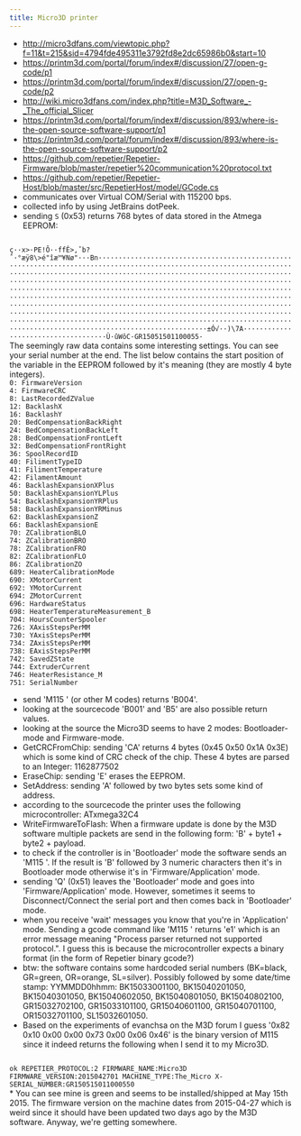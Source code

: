 ```yaml
---
title: Micro3D printer
---
```

* http://micro3dfans.com/viewtopic.php?f=11&t=215&sid=4794fde495311e3792fd8e2dc65986b0&start=10
* https://printm3d.com/portal/forum/index#/discussion/27/open-g-code/p1
* https://printm3d.com/portal/forum/index#/discussion/27/open-g-code/p2
* http://wiki.micro3dfans.com/index.php?title=M3D_Software_-_The_official_Slicer
* https://printm3d.com/portal/forum/index#/discussion/893/where-is-the-open-source-software-support/p1
* https://printm3d.com/portal/forum/index#/discussion/893/where-is-the-open-source-software-support/p2
* https://github.com/repetier/Repetier-Firmware/blob/master/repetier%20communication%20protocol.txt
* https://github.com/repetier/Repetier-Host/blob/master/src/RepetierHost/model/GCode.cs
* communicates over Virtual COM/Serial with 115200 bps.
* collected info by using JetBrains dotPeek.
* sending `S` (0x53) returns 768 bytes of data stored in the Atmega EEPROM:
<code>
ç··x>·PE!Ô··ffÊ>‚ˇb?ˆ·°æÿ8\>é"îæ™¥Nø"···Bn·················································································································································································································································································································································································································································································································································································································································································±Ó√··)\7A····································Ù·ûWôC·GR15051501100055·
</code>
The seemingly raw data contains some interesting settings. You can see your serial number at the end. The list below contains the start position of the variable in the EEPROM followed by it's meaning (they are mostly 4 byte integers).
<code>
0: FirmwareVersion
4: FirmwareCRC
8: LastRecordedZValue
12: BacklashX
16: BacklashY
20: BedCompensationBackRight
24: BedCompensationBackLeft
28: BedCompensationFrontLeft
32: BedCompensationFrontRight
36: SpoolRecordID
40: FilimentTypeID
41: FilimentTemperature
42: FilamentAmount
46: BacklashExpansionXPlus
50: BacklashExpansionYLPlus
54: BacklashExpansionYRPlus
58: BacklashExpansionYRMinus
62: BacklashExpansionZ
66: BacklashExpansionE
70: ZCalibrationBLO
74: ZCalibrationBRO
78: ZCalibrationFRO
82: ZCalibrationFLO
86: ZCalibrationZO
689: HeaterCalibrationMode
690: XMotorCurrent
692: YMotorCurrent
694: ZMotorCurrent
696: HardwareStatus
698: HeaterTemperatureMeasurement_B
704: HoursCounterSpooler
726: XAxisStepsPerMM
730: YAxisStepsPerMM
734: ZAxisStepsPerMM
738: EAxisStepsPerMM
742: SavedZState
744: ExtruderCurrent
746: HeaterResistance_M
751: SerialNumber
</code>

* send 'M115
' (or other M codes) returns 'B004'.
* looking at the sourcecode 'B001' and 'B5' are also possible return values.
* looking at the source the Micro3D seems to have 2 modes: Bootloader-mode and Firmware-mode.
* GetCRCFromChip: sending 'CA' returns 4 bytes (0x45 0x50 0x1A 0x3E) which is some kind of CRC check of the chip. These 4 bytes are parsed to an Integer: 1162877502
* EraseChip: sending 'E' erases the EEPROM.
* SetAddress: sending 'A' followed by two bytes sets some kind of address.
* according to the sourcecode the printer uses the following microcontroller: ATxmega32C4
* WriteFirmwareToFlash: When a firmware update is done by the M3D software multiple packets are send in the following form: 'B' + byte1 + byte2 + payload.
* to check if the controller is in 'Bootloader' mode the software sends an 'M115
'. If the result is 'B' followed by 3 numeric characters then it's in Bootloader mode otherwise it's in 'Firmware/Application' mode.
* sending 'Q' (0x51) leaves the 'Bootloader' mode and goes into 'Firmware/Application' mode. However, sometimes it seems to Disconnect/Connect the serial port and then comes back in 'Bootloader' mode.
* when you receive 'wait' messages you know that you're in 'Application' mode. Sending a gcode command like 'M115
' returns 'e1' which is an error message meaning "Process parser returned not supported protocol.". I guess this is because the microcontroller expects a binary format (in the form of Repetier binary gcode?)
* btw: the software contains some hardcoded serial numbers (BK=black, GR=green, OR=orange, SL=silver). Possibly followed by some date/time stamp: YYMMDD0hhmm: BK15033001100, BK15040201050, BK15040301050, BK15040602050, BK15040801050, BK15040802100, GR15032702100, GR15033101100, GR15040601100, GR15040701100, OR15032701100, SL15032601050.
* Based on the experiments of evanchsa on the M3D forum I guess '0x82 0x10 0x00 0x00 0x73 0x00 0x06 0x46' is the binary version of M115 since it indeed returns the following when I send it to my Micro3D.
<code>
ok REPETIER_PROTOCOL:2 FIRMWARE_NAME:Micro3D FIRMWARE_VERSION:2015042701 MACHINE_TYPE:The_Micro X-SERIAL_NUMBER:GR150515011000550
</code>
* You can see mine is green and seems to be installed/shipped at May 15th 2015. The firmware version on the machine dates from 2015-04-27 which is weird since it should have been updated two days ago by the M3D software. Anyway, we're getting somewhere.
